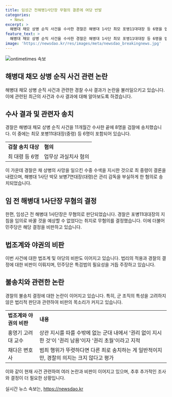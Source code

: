 ```yaml
---
title: 임성근 전해병1사단장 무혐의 결론에 여당 반발
categories:
  - News
excerpt: >
  해병대 채모 상병 순직 사건을 수사한 경찰은 해병대 1사단 최모 포병11대대장 등 6명을 업무상 과실치사 혐의로 검찰에 송치한 것으로 알려졌다. 수중 수색을 사망의 원인으로 한 지시는 최 중령에게 속했으며, 민주당은 결과를 납득하기 어렵다며 비판했다. 법조계는 군 특성을 무시한 경찰의 결정에 대해 지적하고, 민주당과 박정훈 대령 측은 특검을 촉구하는 모습을 보였다.
feature_text: >
  해병대 채모 상병 순직 사건을 수사한 경찰은 해병대 1사단 최모 포병11대대장 등 6명을 업무상 과실치사 혐의로 검찰에 송치한 것으로 알려졌다. 수중 수색을 사망의 원인으로 한 지시는 최 중령에게 속했으며, 민주당은 결과를 납득하기 어렵다며 비판했다. 법조계는 군 특성을 무시한 경찰의 결정에 대해 지적하고, 민주당과 박정훈 대령 측은 특검을 촉구하는 모습을 보였다.
image: 'https://newsdao.kr/res/images/meta/newsdao_breakingnews.jpg'
---
```


<p><img src="https://newsdao.kr/res/images/meta/newsdao_breakingnews.jpg" alt="ontimetimes 속보" /></p>

<h2 data-ke-size="size26">해병대 채모 상병 순직 사건 관련 논란</h2>

<p data-ke-size="size16">해병대 채모 상병 순직 사건과 관련한 경찰 수사 결과가 논란을 불러일으키고 있습니다. 이에 관련된 최근의 사건과 수사 결과에 대해 알아보도록 하겠습니다.</p>

<h2 data-ke-size="size24">수사 결과 및 관련자 송치</h2>

<p data-ke-size="size16">경찰은 해병대 채모 상병 순직 사건을 11개월간 수사한 끝에 8명을 검찰에 송치했습니다. 이 중에는 최모 포병11대대장(중령) 등 6명이 포함되어 있습니다.</p>

<table>
    <tr>
        <td><b>검찰 송치 대상</b></td>
        <td><b>혐의</b></td>
    </tr>
    <tr>
        <td>최 대령 등 6명</td>
        <td>업무상 과실치사 혐의</td>
    </tr>
</table>

<p data-ke-size="size16">이 가운데 경찰은 채 상병의 사망을 일으킨 수중 수색을 지시한 것으로 최 중령이 결론을 내렸으며, 해병대 1사단 박모 보병7연대장(대령)은 관리 감독을 부실하게 한 혐의로 송치되었습니다.</p>

<h2 data-ke-size="size24">임 전 해병대 1사단장 무혐의 결정</h2>

<p data-ke-size="size16">한편, 임성근 전 해병대 1사단장은 무혐의로 판단되었습니다. 경찰은 포병11대대장의 지침을 임의로 바꿀 것을 예상할 수 없었다는 취지로 무혐의를 결정했습니다. 이에 더불어민주당은 해당 결정을 비판하고 있습니다.</p>

<h2 data-ke-size="size24">법조계와 야권의 비판</h2>

<p data-ke-size="size16">이번 사건에 대한 법조계 및 야당의 비판도 이어지고 있습니다. 법리의 적용과 경찰의 결정에 대한 비판이 이뤄지며, 민주당은 특검법의 필요성을 거듭 주장하고 있습니다.</p>

<h2 data-ke-size="size24">불송치와 관련한 논란</h2>

<p data-ke-size="size16">경찰의 불송치 결정에 대한 논란이 이어지고 있습니다. 특히, 군 조직의 특성을 고려하지 않은 법리적 판단과 관련하여 비판의 목소리가 커지고 있습니다.</p>

<table>
    <tr>
        <td><b>법조계와 야권의 비판</b></td>
        <td><b>내용</b></td>
    </tr>
    <tr>
        <td>홍영기 고려대 교수</td>
        <td>상관 지시를 따를 수밖에 없는 군대 내에서 '권리 없이 지시한 것'이 '권리 남용'이자 '권리 초월'이라고 지적</td>
    </tr>
    <tr>
        <td>채다은 변호사</td>
        <td>범죄 행위가 뚜렷하다면 다른 죄로 송치하는 게 일반적이지만, 경찰의 의지는 크지 않다고 평가</td>
    </tr>
</table>

<p data-ke-size="size16">이와 같이 현재 사건 관련하여 여러 논란과 비판이 이어지고 있으며, 추후 추가적인 조사와 결정이 더 필요한 상황입니다.</p>
실시간 뉴스 속보는, <a href="https://newsdao.kr" rel="dofollow">https://newsdao.kr</a>


